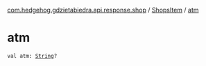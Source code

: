[com.hedgehog.gdzietabiedra.api.response.shop](../index.md) / [ShopsItem](index.md) / [atm](./atm.md)

# atm

`val atm: `[`String`](https://kotlinlang.org/api/latest/jvm/stdlib/kotlin/-string/index.html)`?`